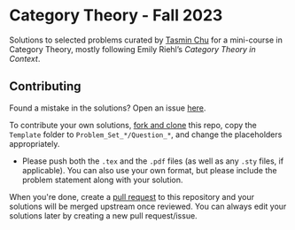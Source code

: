 # Category Theory - Fall 2023
Solutions to selected problems curated by [Tasmin Chu](https://publish.obsidian.md/tasmin-chu/cat-theory) for a mini-course in Category Theory, mostly following Emily Riehl’s _Category Theory in Context_.

## Contributing
Found a mistake in the solutions? Open an issue [here](https://github.com/zhaoshenzhai/CatTheory-F23/issues/new?assignees=zhaoshenzhai&labels=bug&projects=&template=fix-a-mistake.md&title=%5Bmistake%5D+).

To contribute your own solutions, [fork and clone](https://docs.github.com/en/get-started/quickstart/fork-a-repo) this repo, copy the `Template` folder to `Problem_Set_*/Question_*`, and change the placeholders appropriately.
* Please push both the `.tex` and the `.pdf` files (as well as any `.sty` files, if applicable). You can also use your own format, but please include the problem statement along with your solution.

When you're done, create a [pull request](https://docs.github.com/en/pull-requests/collaborating-with-pull-requests/proposing-changes-to-your-work-with-pull-requests/creating-a-pull-request) to this repository and your solutions will be merged upstream once reviewed. You can always edit your solutions later by creating a new pull request/issue.
